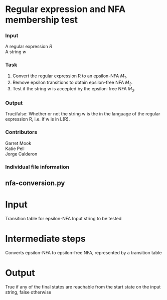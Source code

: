# Regular expression and NFA membership test
### Input
A regular expression <i>R</i>
<br/>
A string <i>w</i>
<br/>

### Task
<ol>
  <li> Convert the regular expression R to an epsilon-NFA <i>M<sub>1</sub></i>. </li>
  <li> Remove epsilon transitions to obtain epsilon-free NFA <i>M<sub>2</sub>.</i> </li>
  <li> Test if the string w is accepted by the epsilon-free NFA <i>M<sub>3</sub>.</i> </li>
  </ol>

### Output

True/false: Whether or not the string w is the in the language of the regular expression R, i.e. if w is in L(R).
<br/>

### Contributors
Garret Mook
<br/>
Katie Pell
<br/>
Jorge Calderon







### Individual file information
## nfa-conversion.py
# Input
Transition table for epsilon-NFA
Input string to be tested

# Intermediate steps
Converts epsilon-NFA to epsilon-free NFA, represented by a transition table

# Output
True if any of the final states are reachable from the start state on the input string, false otherwise
